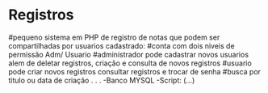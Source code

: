 # Registros
#pequeno sistema em PHP de registro de notas que podem ser compartilhadas por usuarios cadastrado:
#conta com dois niveis de permissão Adm/ Usuario
#administrador pode cadastrar novos usuarios alem de deletar registros, criação e consulta de novos registros
#usuario pode criar novos registros consultar registros e trocar de senha
#busca por titulo ou data de criação
.
.
.
-Banco MYSQL
-Script: (...)

